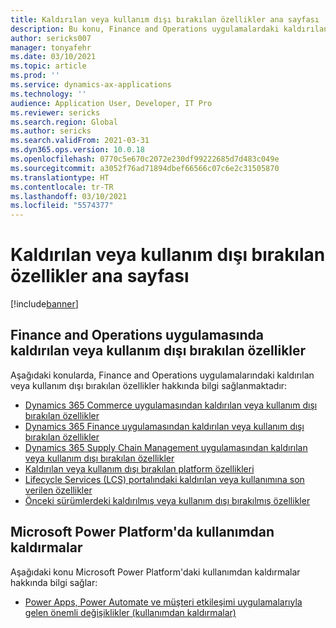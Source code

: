 ```yaml
---
title: Kaldırılan veya kullanım dışı bırakılan özellikler ana sayfası
description: Bu konu, Finance and Operations uygulamalardaki kaldırılan veya kullanım dışı bırakılan özelliklerle ilgili yardım konularının listesini sağlar.
author: sericks007
manager: tonyafehr
ms.date: 03/10/2021
ms.topic: article
ms.prod: ''
ms.service: dynamics-ax-applications
ms.technology: ''
audience: Application User, Developer, IT Pro
ms.reviewer: sericks
ms.search.region: Global
ms.author: sericks
ms.search.validFrom: 2021-03-31
ms.dyn365.ops.version: 10.0.18
ms.openlocfilehash: 0770c5e670c2072e230df99222685d7d483c049e
ms.sourcegitcommit: a3052f76ad71894dbef66566c07c6e2c31505870
ms.translationtype: HT
ms.contentlocale: tr-TR
ms.lasthandoff: 03/10/2021
ms.locfileid: "5574377"
---
```

# <a name="removed-or-deprecated-features-home-page"></a>Kaldırılan veya kullanım dışı bırakılan özellikler ana sayfası

[!include[banner](../includes/banner.md)]

## <a name="removed-or-deprecated-features-in-finance-and-operations-apps"></a>Finance and Operations uygulamasında kaldırılan veya kullanım dışı bırakılan özellikler
Aşağıdaki konularda, Finance and Operations uygulamalarındaki kaldırılan veya kullanım dışı bırakılan özellikler hakkında bilgi sağlanmaktadır:

- [Dynamics 365 Commerce uygulamasından kaldırılan veya kullanım dışı bırakılan özellikler](../../../commerce/get-started/removed-deprecated-features-commerce.md)
- [Dynamics 365 Finance uygulamasından kaldırılan veya kullanım dışı bırakılan özellikler](../../../finance/get-started/removed-deprecated-features-finance.md)
- [Dynamics 365 Supply Chain Management uygulamasından kaldırılan veya kullanım dışı bırakılan özellikler](../../../supply-chain/get-started/removed-deprecated-features-scm-updates.md)
- [Kaldırılan veya kullanım dışı bırakılan platform özellikleri](../../dev-itpro/get-started/removed-deprecated-features-platform-updates.md)
- [Lifecycle Services (LCS) portalındaki kaldırılan veya kullanımına son verilen özellikler](../../dev-itpro/lifecycle-services/removed-deprecated-features.md)
- [Önceki sürümlerdeki kaldırılmış veya kullanım dışı bırakılmış özellikler](../../dev-itpro/migration-upgrade/deprecated-features.md)

## <a name="deprecations-in-the-microsoft-power-platform"></a>Microsoft Power Platform'da kullanımdan kaldırmalar
Aşağıdaki konu Microsoft Power Platform'daki kullanımdan kaldırmalar hakkında bilgi sağlar:

- [Power Apps, Power Automate ve müşteri etkileşimi uygulamalarıyla gelen önemli değişiklikler (kullanımdan kaldırmalar)](https://docs.microsoft.com/power-platform/important-changes-coming)


